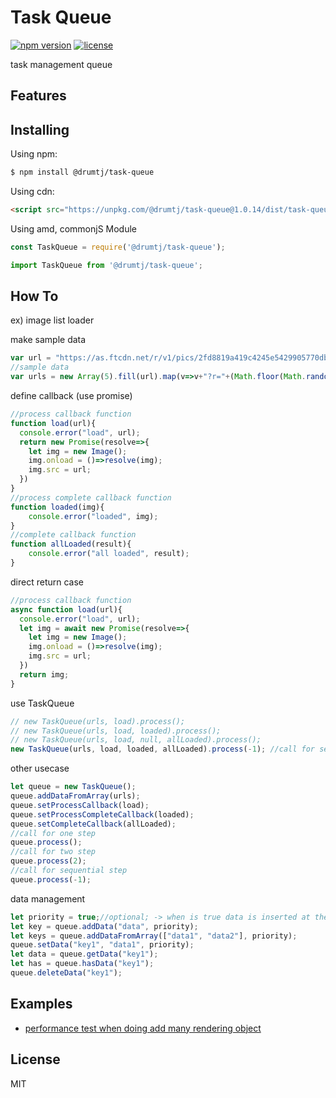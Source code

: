 # Task Queue

[![npm version](https://img.shields.io/npm/v/@drumtj/task-queue.svg?style=flat)](https://www.npmjs.com/package/@drumtj/task-queue)
[![license](https://img.shields.io/npm/l/@drumtj/task-queue.svg)](#)

task management queue

## Features



## Installing

Using npm:

```bash
$ npm install @drumtj/task-queue
```

Using cdn:

```html
<script src="https://unpkg.com/@drumtj/task-queue@1.0.14/dist/task-queue.js"></script>
```

Using amd, commonjS Module

```js
const TaskQueue = require('@drumtj/task-queue');
```

```js
import TaskQueue from '@drumtj/task-queue';
```

## How To
ex) image list loader

make sample data
```js
var url = "https://as.ftcdn.net/r/v1/pics/2fd8819a419c4245e5429905770db4b570661f48/home/discover_collections/Images.jpg";
//sample data
var urls = new Array(5).fill(url).map(v=>v+"?r="+(Math.floor(Math.random()*10000)));
```

define callback (use promise)
```js
//process callback function
function load(url){
  console.error("load", url);
  return new Promise(resolve=>{
    let img = new Image();
    img.onload = ()=>resolve(img);
    img.src = url;
  })
}
//process complete callback function
function loaded(img){
	console.error("loaded", img);
}
//complete callback function
function allLoaded(result){
	console.error("all loaded", result);
}
```

direct return case
```js
//process callback function
async function load(url){  
  console.error("load", url);
  let img = await new Promise(resolve=>{
    let img = new Image();
    img.onload = ()=>resolve(img);
    img.src = url;
  })
  return img;
}
```


use TaskQueue
```js
// new TaskQueue(urls, load).process();
// new TaskQueue(urls, load, loaded).process();
// new TaskQueue(urls, load, null, allLoaded).process();
new TaskQueue(urls, load, loaded, allLoaded).process(-1); //call for sequencable
```

other usecase
```js
let queue = new TaskQueue();
queue.addDataFromArray(urls);
queue.setProcessCallback(load);
queue.setProcessCompleteCallback(loaded);
queue.setCompleteCallback(allLoaded);
//call for one step
queue.process();
//call for two step
queue.process(2);
//call for sequential step
queue.process(-1);
```

data management
```js
let priority = true;//optional; -> when is true data is inserted at the beginning of the internal queue
let key = queue.addData("data", priority);
let keys = queue.addDataFromArray(["data1", "data2"], priority);
queue.setData("key1", "data1", priority);
let data = queue.getData("key1");
let has = queue.hasData("key1");
queue.deleteData("key1");
```


## Examples
- [performance test when doing add many rendering object](https://codepen.io/taejin-kim/pen/VoBWZv)

## License

MIT
